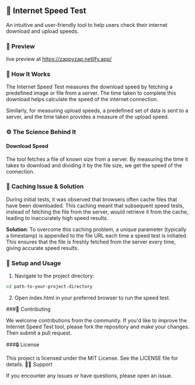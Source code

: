 ## 🚀 Internet Speed Test

An intuitive and user-friendly tool to help users check their internet download and upload speeds.

### 📸 Preview
live preview at https://zappyzap.netlify.app/


### 🧠 How It Works

The Internet Speed Test measures the download speed by fetching a predefined image or file from a server. The time taken to complete this download helps calculate the speed of the internet connection.

Similarly, for measuring upload speeds, a predefined set of data is sent to a server, and the time taken provides a measure of the upload speed.

### ⚙️ The Science Behind It

#### Download Speed

The tool fetches a file of known size from a server. By measuring the time it takes to download and dividing it by the file size, we get the speed of the connection.


### 🚫 Caching Issue & Solution

During initial tests, it was observed that browsers often cache files that have been downloaded. This caching meant that subsequent speed tests, instead of fetching the file from the server, would retrieve it from the cache, leading to inaccurately high speed results.

**Solution**: To overcome this caching problem, a unique parameter (typically a timestamp) is appended to the file URL each time a speed test is initiated. This ensures that the file is freshly fetched from the server every time, giving accurate speed results.

### 📂 Setup and Usage

1. Navigate to the project directory:
```bash
cd path-to-your-project-directory
```
2. Open index.html in your preferred browser to run the speed test.

###🤝 Contributing

We welcome contributions from the community. If you'd like to improve the Internet Speed Test tool, please fork the repository and make your changes. Then submit a pull request.

###🔒 License

This project is licensed under the MIT License. See the LICENSE file for details.
🙋‍♂️ Support

If you encounter any issues or have questions, please open an issue.

